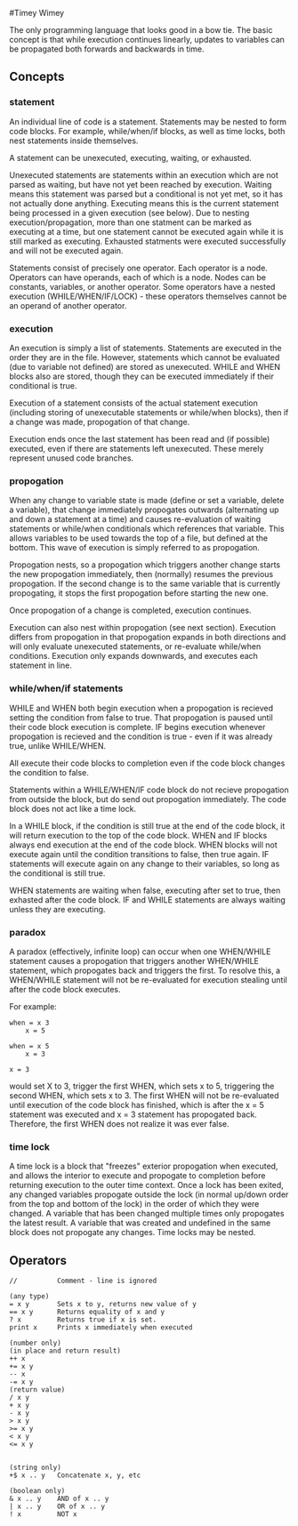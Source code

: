 #Timey Wimey

The only programming language that looks good in a bow tie. The basic concept is that while execution continues linearly, updates to variables can be propagated both forwards and backwards in time.

## Concepts

### statement
An individual line of code is a statement. Statements may be nested to form code blocks. For example, while/when/if blocks, as well as time locks, both nest statements inside themselves.

A statement can be unexecuted, executing, waiting, or exhausted.

Unexecuted statements are statements within an execution which are not parsed as waiting, but have not yet been reached by execution.
Waiting means this statement was parsed but a conditional is not yet met, so it has not actually done anything.
Executing means this is the current statement being processed in a given execution (see below). Due to nesting execution/propagation, more than one statment can be marked as executing at a time, but one statement cannot be executed again while it is still marked as executing.
Exhausted statments were executed successfully and will not be executed again.

Statements consist of precisely one operator. Each operator is a node. Operators can have operands, each of which is a node. Nodes can be constants, variables, or another operator.
Some operators have a nested execution (WHILE/WHEN/IF/LOCK) - these operators themselves cannot be an operand of another operator.

### execution
An execution is simply a list of statements. Statements are executed in the order they are in the file. However, statements which cannot be evaluated (due to variable not defined) are stored as unexecuted. WHILE and WHEN blocks also are stored, though they can be executed immediately if their conditional is true.

Execution of a statement consists of the actual statement execution (including storing of unexecutable statements or while/when blocks), then if a change was made, propogation of that change.

Execution ends once the last statement has been read and (if possible) executed, even if there are statements left unexecuted. These merely represent unused code branches.

### propogation
When any change to variable state is made (define or set a variable, delete a variable), that change immediately propogates outwards (alternating up and down a statement at a time) and causes re-evaluation of waiting statements or while/when conditionals which references that variable. This allows variables to be used towards the top of a file, but defined at the bottom. This wave of execution is simply referred to as propogation.

Propogation nests, so a propogation which triggers another change starts the new propogation immediately, then (normally) resumes the previous propogation. If the second change is to the same variable that is currently propogating, it stops the first propogation before starting the new one.

Once propogation of a change is completed, execution continues.

Execution can also nest within propogation (see next section). Execution differs from propogation in that propogation expands in both directions and will only evaluate unexecuted statements, or re-evaluate while/when conditions. Execution only expands downwards, and executes each statement in line.

### while/when/if statements
WHILE and WHEN both begin execution when a propogation is recieved setting the condition from false to true. That propogation is paused until their code block execution is complete.
IF begins execution whenever propogation is recieved and the condition is true - even if it was already true, unlike WHILE/WHEN.

All execute their code blocks to completion even if the code block changes the condition to false.

Statements within a WHILE/WHEN/IF code block do not recieve propogation from outside the block, but do send out propogation immediately. The code block does not act like a time lock.

In a WHILE block, if the condition is still true at the end of the code block, it will return execution to the top of the code block.
WHEN and IF blocks always end execution at the end of the code block.
WHEN blocks will not execute again until the condition transitions to false, then true again. IF statements will execute again on any change to their variables, so long as the conditional is still true.

WHEN statements are waiting when false, executing after set to true, then exhasted after the code block.
IF and WHILE statements are always waiting unless they are executing.

### paradox

A paradox (effectively, infinite loop) can occur when one WHEN/WHILE statement causes a propogation that triggers another WHEN/WHILE statement, which propogates back and triggers the first.
To resolve this, a WHEN/WHILE statement will not be re-evaluated for execution stealing until after the code block executes.

For example:


    when = x 3
        x = 5

    when = x 5
        x = 3

    x = 3


would set X to 3, trigger the first WHEN, which sets x to 5, triggering the second WHEN, which sets x to 3. The first WHEN will not be re-evaluated until execution of the code block has finished, which is after the x = 5 statement was executed and x = 3 statement has propogated back. Therefore, the first WHEN does not realize it was ever false.

### time lock
A time lock is a block that "freezes" exterior propogation when executed, and allows the interior to execute and propogate to completion before returning execution to the outer time context.
Once a lock has been exited, any changed variables propogate outside the lock (in normal up/down order from the top and bottom of the lock) in the order of which they were changed.
A variable that has been changed multiple times only propogates the latest result.
A variable that was created and undefined in the same block does not propogate any changes.
Time locks may be nested.


## Operators


    //			Comment - line is ignored

    (any type)
    = x y		Sets x to y, returns new value of y
    == x y		Returns equality of x and y
    ? x			Returns true if x is set.
    print x		Prints x immediately when executed

    (number only)
    (in place and return result)
    ++ x
    += x y
    -- x
    -= x y
    (return value)
    / x y
    + x y
    - x y
    > x y
    >= x y
    < x y
    <= x y


    (string only)
    +$ x .. y	Concatenate x, y, etc

    (boolean only)
    & x .. y	AND of x .. y
    | x .. y	OR of x .. y
    ! x			NOT x
